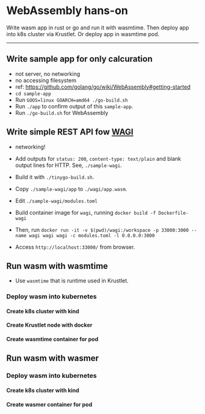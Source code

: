 WebAssembly hans-on
===================

Write wasm app in rust or go and run it with wasmtime.
Then deploy app into k8s cluster via Krustlet.
Or deploy app in wasmtime pod.

---

## Write sample app for only calcuration

* not server, no networking
* no accessing filesystem
* ref: https://github.com/golang/go/wiki/WebAssembly#getting-started
* `cd sample-app`
* Run `GOOS=linux GOARCH=amd64 ./go-build.sh`
* Run `./app` to confirm output of this `sample-app`.
* Run `./go-build.sh` for WebAssembly

## Write simple REST API fow [WAGI](https://github.com/deislabs/wagi)

* networking!

* Add outputs for `status: 200`, `content-type: text/plain` and blank output lines for HTTP. See, `./sample-wagi`.
* Build it with `./tinygo-build.sh`.
* Copy `./sample-wagi/app` to `./wagi/app.wasm`.
* Edit `./sample-wagi/modules.toml`
* Build container image for `wagi`, running `docker build -f Dockerfile-wagi`
* Then, run `docker run -it -v $(pwd)/wagi:/workspace -p 33000:3000 --name wagi wagi wagi -c modules.toml -l 0.0.0.0:3000`
* Access `http://localhost:33000/` from browser.

## Run wasm with wasmtime

* Use `wasmtime` that is runtime used in Krustlet.

### Deploy wasm into kubernetes
#### Create k8s cluster with kind
#### Create Krustlet node with docker
#### Create wasmtime container for pod

## Run wasm with wasmer

### Deploy wasm into kubernetes
#### Create k8s cluster with kind
#### Create wasmer container for pod

